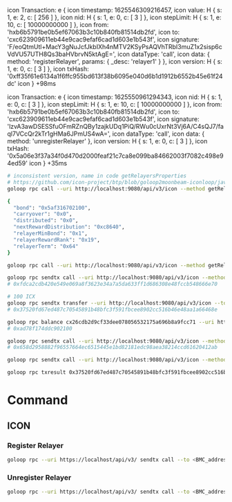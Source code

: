   icon Transaction: e {
  icon   timestamp: 1625546309216457,
  icon   value: H { s: 1, e: 2, c: [ 256 ] },
  icon   nid: H { s: 1, e: 0, c: [ 3 ] },
  icon   stepLimit: H { s: 1, e: 10, c: [ 10000000000 ] },
  icon   from: 'hxb6b5791be0b5ef67063b3c10b840fb81514db2fd',
  icon   to: 'cxc623909611eb44e9cac9efaf6cad1d603e1b543f',
  icon   signature: 'F/eoQtmUtl+MacY3gNuJcfJkbIXh4nMTV2KSyPsAQVhTRbI3muZ1x2sisp6cVdVU57UTH8Qs3baHVbrvN5ktAgE=',
  icon   dataType: 'call',
  icon   data: { method: 'registerRelayer', params: { _desc: 'relayer1' } },
  icon   version: H { s: 1, e: 0, c: [ 3 ] },
  icon   txHash: '0xff35f61e6134a1f6ffc955bd613f38b6095e040d6b1d1912b6552b45e61f24dc'
  icon } +98ms

icon Transaction: e {
  icon   timestamp: 1625550961294343,
  icon   nid: H { s: 1, e: 0, c: [ 3 ] },
  icon   stepLimit: H { s: 1, e: 10, c: [ 10000000000 ] },
  icon   from: 'hxb6b5791be0b5ef67063b3c10b840fb81514db2fd',
  icon   to: 'cxc623909611eb44e9cac9efaf6cad1d603e1b543f',
  icon   signature: 'lzvA3awDSESSfuOFmRZnQBy1zajkUDq1PiQ/RWu0cUxrNt3Vj6A/C4sQJ7/faql7VCcQr2kTr1gHMa6JPmUS4wA=',
  icon   dataType: 'call',
  icon   data: { method: 'unregisterRelayer' },
  icon   version: H { s: 1, e: 0, c: [ 3 ] },
  icon   txHash: '0x5a06e3f37a34f0d470d2000feaf21c7ca8e099ba84662003f7082c498e94ed59'
  icon } +35ms

```bash
# inconsistent version, name in code getRelayersProperties
# https://github.com/icon-project/btp/blob/goloop2moonbeam-iconloop/javascore/bmc/src/main/java/foundation/icon/btp/bmc/BTPMessageCenter.java
goloop rpc call --uri http://localhost:9080/api/v3/icon --method getRelayerManagerProperties --to cx26cdb2d9cf33dee078056532175a696b8a9fcc71

{
  "bond": "0x5af316702100",
  "carryover": "0x0",
  "distributed": "0x0",
  "nextRewardDistribution": "0xc8640",
  "relayerMinBond": "0x1",
  "relayerRewardRank": "0x19",
  "relayerTerm": "0x64"
}

goloop rpc call --uri http://localhost:9080/api/v3/icon --method getRelayers --to cx26cdb2d9cf33dee078056532175a696b8a9fcc71

goloop rpc sendtx call --uri http://localhost:9080/api/v3/icon --method setRelayerTerm --to cx26cdb2d9cf33dee078056532175a696b8a9fcc71 --param _value=100 --key_store ./config/godWallet.json --key_password gochain --step_limit 10000000000 --nid 3
# 0xfdca2cdb420e549e069a8f3623e34a7a5da633ff1d686308e48fccb548666e70

# 100 ICX
goloop rpc sendtx transfer --uri http://localhost:9080/api/v3/icon --to cx26cdb2d9cf33dee078056532175a696b8a9fcc71 --value=0x56BC75E2D63100000 --key_store ./config/godWallet.json --key_password gochain --step_limit 10000000000 --nid 3
# 0x37520fd67ed487c70545891b48bfc3f591fbcee8902cc516b46e48aa1a66468e

goloop rpc balance cx26cdb2d9cf33dee078056532175a696b8a9fcc71 --uri http://localhost:9080/api/v3/icon
# 0xad78f174ddc902100

goloop rpc sendtx call --uri http://localhost:9080/api/v3/icon --method distributeRelayerReward --to cx26cdb2d9cf33dee078056532175a696b8a9fcc71 --key_store ./config/godWallet.json --key_password gochain --step_limit 10000000000 --nid 3
# 0x658d2958882f96557664ec6515445e1bd82181edc98aea38214ccd61620412ab

goloop rpc sendtx call --uri http://localhost:9080/api/v3/icon --method claimRelayerReward --to cx26cdb2d9cf33dee078056532175a696b8a9fcc71 --key_store ./config/godWallet.json --key_password gochain --step_limit 10000000000 --nid 3

goloop rpc txresult 0x37520fd67ed487c70545891b48bfc3f591fbcee8902cc516b46e48aa1a66468e --uri http://localhost:9080/api/v3/icon

```

# Command
## ICON
### Register Relayer
```bash
goloop rpc --uri https://localhost/api/v3/ sendtx call --to <BMC_address> --method registerRelayer --param _desc="<relayer_name>" --value 1000000000000000000 --key_store <your_wallet.json> --key_password <your_wallet_password> --nid <network_id> --step_limit 3519157719
```
### Unregister Relayer
```bash
goloop rpc --uri https://localhost/api/v3/ sendtx call --to <BMC_address> --method unregisterRelayer --key_store <your_wallet.json> --key_password <your_wallet_password> --nid <network_id> --step_limit 3519157719
```
